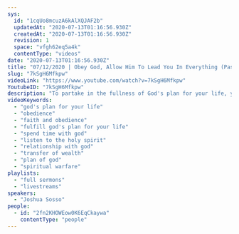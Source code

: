 ```yaml
---
sys:
  id: "1cqUo8mcuzA6kAlXQJAF2b"
  updatedAt: "2020-07-13T01:16:56.930Z"
  createdAt: "2020-07-13T01:16:56.930Z"
  revision: 1
  space: "vfgh62eq5a4k"
  contentType: "videos"
date: "2020-07-13T01:16:56.930Z"
title: "07/12/2020 | Obey God, Allow Him To Lead You In Everything (Pastor Joshua Sosso)"
slug: "7kSgH6Mfkpw"
videoLink: "https://www.youtube.com/watch?v=7kSgH6Mfkpw"
YoutubeID: "7kSgH6Mfkpw"
description: "To partake in the fullness of God's plan for your life, you need to spend time with the Lord, and allow Him to lead you every step of the way, or you will miss it!  This sermon was delivered by Pastor Josh Sosso at Freedom Fellowship Church International on July 12, 2020.\n"
videoKeywords:
  - "god's plan for your life"
  - "obedience"
  - "faith and obedience"
  - "fulfill god's plan for your life"
  - "spend time with god"
  - "listen to the holy spirit"
  - "relationship with god"
  - "transfer of wealth"
  - "plan of god"
  - "spiritual warfare"
playlists:
  - "full sermons"
  - "livestreams"
speakers:
  - "Joshua Sosso"
people:
  - id: "2fn2KHOWEow0K6EqCkaywa"
    contentType: "people"
---
```

